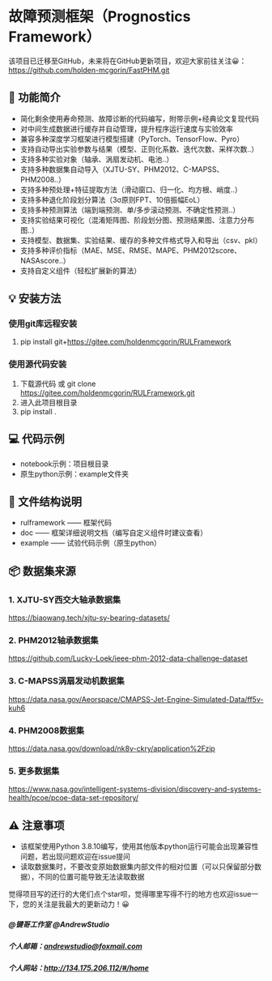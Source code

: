 # 故障预测框架（Prognostics Framework）
该项目已迁移至GitHub，未来将在GitHub更新项目，欢迎大家前往关注😀：  
https://github.com/holden-mcgorin/FastPHM.git

## 🚀    功能简介
- 简化剩余使用寿命预测、故障诊断的代码编写，附带示例+经典论文复现代码
- 对中间生成数据进行缓存并自动管理，提升程序运行速度与实验效率
- 兼容多种深度学习框架进行模型搭建（PyTorch、TensorFlow、Pyro）
- 支持自动导出实验参数与结果（模型、正则化系数、迭代次数、采样次数..）
- 支持多种实验对象（轴承、涡扇发动机、电池..）
- 支持多种数据集自动导入（XJTU-SY、PHM2012、C-MAPSS、PHM2008..）
- 支持多种预处理+特征提取方法（滑动窗口、归一化、均方根、峭度..）
- 支持多种退化阶段划分算法（3σ原则FPT、10倍振幅EoL）
- 支持多种预测算法（端到端预测、单/多步滚动预测、不确定性预测..）
- 支持实验结果可视化（混淆矩阵图、阶段划分图、预测结果图、注意力分布图..）
- 支持模型、数据集、实验结果、缓存的多种文件格式导入和导出（csv、pkl）
- 支持多种评价指标（MAE、MSE、RMSE、MAPE、PHM2012score、NASAscore..）
- 支持自定义组件（轻松扩展新的算法）


## 💡    安装方法
### 使用git库远程安装
1. pip install git+https://gitee.com/holdenmcgorin/RULFramework
### 使用源代码安装
1. 下载源代码 或 git clone https://gitee.com/holdenmcgorin/RULFramework.git
2. 进入此项目根目录
3. pip install .

## 💻    代码示例
- notebook示例：项目根目录
- 原生python示例：example文件夹

## 📂    文件结构说明
- rulframework —— 框架代码
- doc —— 框架详细说明文档（编写自定义组件时建议查看）
- example —— 试验代码示例（原生python）

## 📦    数据集来源
### 1. XJTU-SY西交大轴承数据集
https://biaowang.tech/xjtu-sy-bearing-datasets/
### 2. PHM2012轴承数据集
https://github.com/Lucky-Loek/ieee-phm-2012-data-challenge-dataset
### 3. C-MAPSS涡扇发动机数据集
https://data.nasa.gov/Aeorspace/CMAPSS-Jet-Engine-Simulated-Data/ff5v-kuh6  
### 4. PHM2008数据集
https://data.nasa.gov/download/nk8v-ckry/application%2Fzip
### 5. 更多数据集
https://www.nasa.gov/intelligent-systems-division/discovery-and-systems-health/pcoe/pcoe-data-set-repository/

## ⚠    注意事项
- 该框架使用Python 3.8.10编写，使用其他版本python运行可能会出现兼容性问题，若出现问题欢迎在issue提问
- 读取数据集时，不要改变原始数据集内部文件的相对位置（可以只保留部分数据），不同的位置可能导致无法读取数据


觉得项目写的还行的大佬们点个star呗，觉得哪里写得不行的地方也欢迎issue一下，您的关注是我最大的更新动力！😀


##### @键哥工作室 @AndrewStudio
##### 个人邮箱：andrewstudio@foxmail.com
##### 个人网站：http://134.175.206.112/#/home

